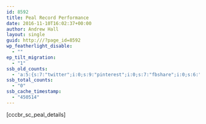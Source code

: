 ```yaml
---
id: 8592
title: Peal Record Performance
date: 2016-11-10T16:02:37+00:00
author: Andrew Hall
layout: single
guid: http:///?page_id=8592
wp_featherlight_disable:
  - ""
ep_tilt_migration:
  - "1"
ssb_old_counts:
  - 'a:5:{s:7:"twitter";i:0;s:9:"pinterest";i:0;s:7:"fbshare";i:0;s:6:"reddit";i:0;s:6:"tumblr";N;}'
ssb_total_counts:
  - "0"
ssb_cache_timestamp:
  - "450514"
---
```

[cccbr\_sc\_peal_details]
